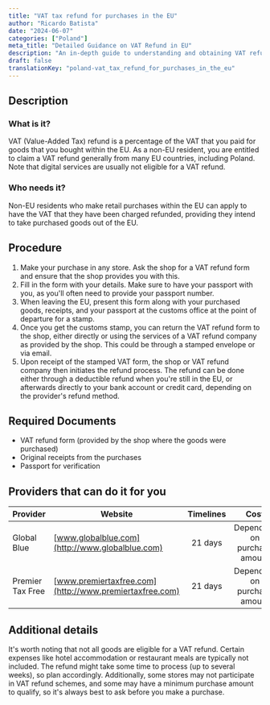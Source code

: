 ```yaml
---
title: "VAT tax refund for purchases in the EU"
author: "Ricardo Batista"
date: "2024-06-07"
categories: ["Poland"]
meta_title: "Detailed Guidance on VAT Refund in EU"
description: "An in-depth guide to understanding and obtaining VAT refunds for purchases made in the EU, particularly focusing on Poland."
draft: false
translationKey: "poland-vat_tax_refund_for_purchases_in_the_eu"
---
```


## Description
### What is it?
VAT (Value-Added Tax) refund is a percentage of the VAT that you paid for goods that you bought within the EU. As a non-EU resident, you are entitled to claim a VAT refund generally from many EU countries, including Poland. Note that digital services are usually not eligible for a VAT refund.

### Who needs it?
Non-EU residents who make retail purchases within the EU can apply to have the VAT that they have been charged refunded, providing they intend to take purchased goods out of the EU.

## Procedure
1. Make your purchase in any store. Ask the shop for a VAT refund form and ensure that the shop provides you with this.
2. Fill in the form with your details. Make sure to have your passport with you, as you'll often need to provide your passport number.
3. When leaving the EU, present this form along with your purchased goods, receipts, and your passport at the customs office at the point of departure for a stamp.
4. Once you get the customs stamp, you can return the VAT refund form to the shop, either directly or using the services of a VAT refund company as provided by the shop. This could be through a stamped envelope or via email.
5. Upon receipt of the stamped VAT form, the shop or VAT refund company then initiates the refund process. The refund can be done either through a deductible refund when you're still in the EU, or afterwards directly to your bank account or credit card, depending on the provider's refund method.

## Required Documents
- VAT refund form (provided by the shop where the goods were purchased)
- Original receipts from the purchases
- Passport for verification 

## Providers that can do it for you

| Provider        |     Website     |     Timelines    |       Cost      |
| --------------- | --------------- |  :-------------: | :-------------: |
| Global Blue     |  [www.globalblue.com](http://www.globalblue.com)       |      21 days      |        Dependent on purchase amount       |
| Premier Tax Free | [www.premiertaxfree.com](http://www.premiertaxfree.com) | 21 days | Dependent on purchase amount |

## Additional details
It's worth noting that not all goods are eligible for a VAT refund. Certain expenses like hotel accommodation or restaurant meals are typically not included. The refund might take some time to process (up to several weeks), so plan accordingly. Additionally, some stores may not participate in VAT refund schemes, and some may have a minimum purchase amount to qualify, so it's always best to ask before you make a purchase.